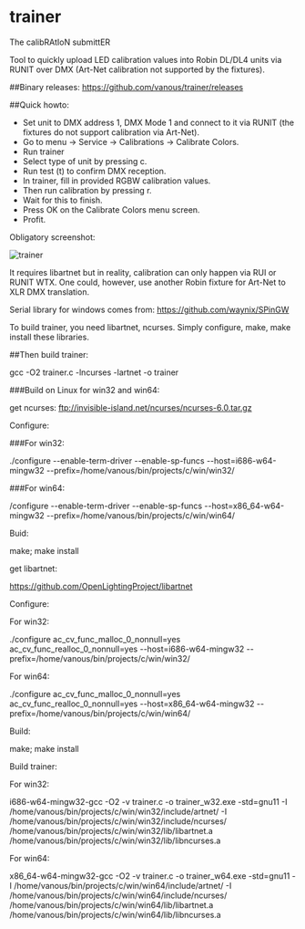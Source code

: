 # trainer

The calibRAtIoN submittER

Tool to quickly upload LED calibration values into Robin DL/DL4 units via RUNIT over DMX (Art-Net calibration not supported by the fixtures).

##Binary releases:
https://github.com/vanous/trainer/releases

##Quick howto:

* Set unit to DMX address 1, DMX Mode 1 and connect to it via RUNIT (the fixtures do not support calibration via Art-Net).
* Go to menu → Service → Calibrations → Calibrate Colors.
* Run trainer
* Select type of unit by pressing c.
* Run test (t) to confirm DMX reception.
* In trainer, fill in provided RGBW calibration values.
* Then run calibration by pressing r.
* Wait for this to finish.
* Press OK on the Calibrate Colors menu screen.
* Profit.

Obligatory screenshot:

![trainer](https://cloud.githubusercontent.com/assets/3680926/11918539/19d9e56c-a736-11e5-8eac-7ffb18d246d8.gif)

It requires libartnet but in reality, calibration can only happen via RUI or RUNIT WTX. One could, however, use another Robin fixture for Art-Net to XLR DMX translation.

Serial library for windows comes from: https://github.com/waynix/SPinGW

To build trainer, you need libartnet, ncurses. Simply configure, make, make install these libraries.

##Then build trainer:

gcc -O2 trainer.c -lncurses -lartnet  -o trainer


###Build on Linux for win32 and win64:

get ncurses: ftp://invisible-island.net/ncurses/ncurses-6.0.tar.gz

Configure:

###For win32:

./configure --enable-term-driver --enable-sp-funcs --host=i686-w64-mingw32 --prefix=/home/vanous/bin/projects/c/win/win32/

###For win64:

/configure --enable-term-driver --enable-sp-funcs --host=x86_64-w64-mingw32 --prefix=/home/vanous/bin/projects/c/win/win64/

Buid:

make; make install

get libartnet: 


https://github.com/OpenLightingProject/libartnet

Configure:

For win32:

./configure ac_cv_func_malloc_0_nonnull=yes  ac_cv_func_realloc_0_nonnull=yes --host=i686-w64-mingw32 --prefix=/home/vanous/bin/projects/c/win/win32/

For win64:

./configure ac_cv_func_malloc_0_nonnull=yes  ac_cv_func_realloc_0_nonnull=yes --host=x86_64-w64-mingw32 --prefix=/home/vanous/bin/projects/c/win/win64/


Build:

make; make install


Build trainer:

For win32:

i686-w64-mingw32-gcc -O2 -v trainer.c -o trainer_w32.exe -std=gnu11 -I /home/vanous/bin/projects/c/win/win32/include/artnet/ -I /home/vanous/bin/projects/c/win/win32/include/ncurses/ /home/vanous/bin/projects/c/win/win32/lib/libartnet.a  /home/vanous/bin/projects/c/win/win32/lib/libncurses.a

For win64:

x86_64-w64-mingw32-gcc -O2 -v trainer.c -o trainer_w64.exe -std=gnu11 -I /home/vanous/bin/projects/c/win/win64/include/artnet/ -I /home/vanous/bin/projects/c/win/win64/include/ncurses/ /home/vanous/bin/projects/c/win/win64/lib/libartnet.a /home/vanous/bin/projects/c/win/win64/lib/libncurses.a
